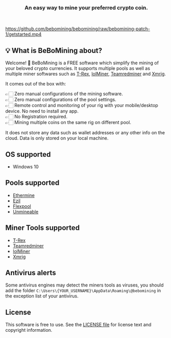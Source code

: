 <h3 align="center">An easy way to mine your preferred crypto coin.</h3><br/>

https://github.com/bebomining/bebomining/raw/bebomining-patch-1/getstarted.mp4

## :bulb: What is BeBoMining about?

Welcome! 👋 BeBoMining is a FREE software which simplify the mining of your beloved crypto currencies. It supports multiple pools as well as multiple miner softwares such as [T-Rex](https://github.com/trexminer/T-Rex), [lolMiner](https://github.com/Lolliedieb/lolMiner-releases), [Teamredminer](https://github.com/todxx/teamredminer) and [Xmrig](https://github.com/xmrig/xmrig).

It comes out of the box with:

👉🏻 Zero manual configurations of the mining software.<br/>
👉🏻 Zero manual configurations of the pool settings.<br/>
👉🏻 Remote control and monitoring of your rig with your mobile/desktop device. No need to install any app.<br/>
👉🏻 No Registration required.<br/>
👉🏻 Mining multiple coins on the same rig on different pool.<br/>

It does not store any data such as wallet addresses or any other info on the cloud. Data is only stored on your local machine.

## OS supported
- Windows 10

## Pools supported
- [Ethermine](https://ethermine.org/)
- [Ezil](https://ezil.me/)
- [Flexpool](https://www.flexpool.io/)
- [Unmineable](https://unmineable.com/)

## Miner Tools supported
- [T-Rex](https://github.com/trexminer/T-Rex)
- [Teamredminer](https://github.com/todxx/teamredminer)
- [lolMiner](https://github.com/Lolliedieb/lolMiner-releases)
- [Xmrig](https://github.com/xmrig/xmrig)

## Antivirus alerts
Some antivirus engines may detect the miners tools as viruses, you should add the folder `C:\Users\{YOUR_USERNAME}\AppData\Roaming\@bebomining` in the exception list of your antivirus.

## License
This software is free to use.
See the [LICENSE file](/LICENSE.md) for license text and copyright information.
